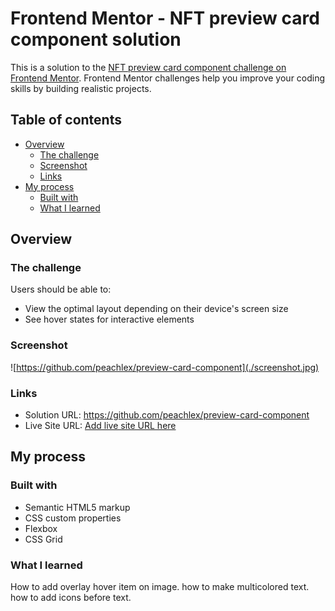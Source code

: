 # Frontend Mentor - NFT preview card component solution

This is a solution to the [NFT preview card component challenge on Frontend Mentor](https://www.frontendmentor.io/challenges/nft-preview-card-component-SbdUL_w0U). Frontend Mentor challenges help you improve your coding skills by building realistic projects. 

## Table of contents

- [Overview](#overview)
  - [The challenge](#the-challenge)
  - [Screenshot](#screenshot)
  - [Links](#links)
- [My process](#my-process)
  - [Built with](#built-with)
  - [What I learned](#what-i-learned)
  



## Overview

### The challenge

Users should be able to:

- View the optimal layout depending on their device's screen size
- See hover states for interactive elements

### Screenshot

![https://github.com/peachlex/preview-card-component](./screenshot.jpg)


### Links

- Solution URL: https://github.com/peachlex/preview-card-component
- Live Site URL: [Add live site URL here](https://your-live-site-url.com)

## My process

### Built with

- Semantic HTML5 markup
- CSS custom properties
- Flexbox
- CSS Grid

### What I learned

How to add overlay hover item on image. how to make multicolored text. how to add icons before text.



